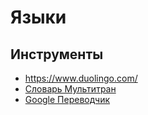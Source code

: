 # Языки

## Инструменты
- https://www.duolingo.com/
- [Словарь Мультитран](https://www.multitran.ru/)
- [Google Переводчик](https://translate.google.ru/)